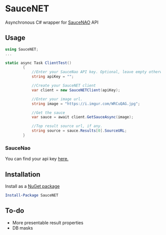 # SauceNET
Asynchronous C# wrapper for [SauceNAO](https://saucenao.com/) API


## Usage
```cs
using SauceNET;
...

static async Task ClientTest()
        {
            //Enter your SauceNao API key. Optional, leave empty otherwise.
            string apiKey = "";

            //Create your SauceNET client
            var client = new SauceNETClient(apiKey);

            //Enter your image url.
            string image = "https://i.imgur.com/WRCuQAG.jpg";

            //Get the sauce
            var sauce = await client.GetSauceAsync(image);

            //Top result source url, if any.
            string source = sauce.Results[0].SourceURL;
        }
```

### SauceNao
You can find your api key [here.](https://saucenao.com/user.php?page=search-api)

## Installation
Install as a [NuGet package](https://www.nuget.org/packages/SauceNET)

```powershell
Install-Package SauceNET
```

## To-do
- More presentable result properties
- DB masks
